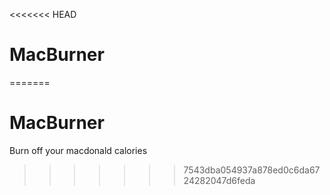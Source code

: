 <<<<<<< HEAD
# MacBurner
=======
# MacBurner
Burn off your macdonald calories



>>>>>>> 7543dba054937a878ed0c6da6724282047d6feda
